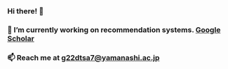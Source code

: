 ### Hi there! 👋
### 🔭 I’m currently working on recommendation systems. [Google Scholar](https://scholar.google.com/citations?user=l-ye3qgAAAAJ&hl=zh-CN)
### 📫 Reach me at g22dtsa7@yamanashi.ac.jp
